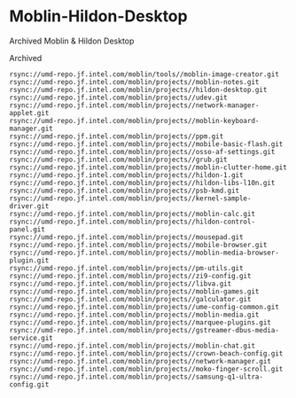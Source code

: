 # Moblin-Hildon-Desktop
Archived Moblin &amp; Hildon Desktop

Archived

	rsync://umd-repo.jf.intel.com/moblin/tools//moblin-image-creator.git
	rsync://umd-repo.jf.intel.com/moblin/projects//moblin-notes.git
	rsync://umd-repo.jf.intel.com/moblin/projects//hildon-desktop.git
	rsync://umd-repo.jf.intel.com/moblin/projects//udev.git
	rsync://umd-repo.jf.intel.com/moblin/projects//network-manager-applet.git
	rsync://umd-repo.jf.intel.com/moblin/projects//moblin-keyboard-manager.git
	rsync://umd-repo.jf.intel.com/moblin/projects//ppm.git
	rsync://umd-repo.jf.intel.com/moblin/projects//mobile-basic-flash.git
	rsync://umd-repo.jf.intel.com/moblin/projects//osso-af-settings.git
	rsync://umd-repo.jf.intel.com/moblin/projects//grub.git
	rsync://umd-repo.jf.intel.com/moblin/projects//moblin-clutter-home.git
	rsync://umd-repo.jf.intel.com/moblin/projects//hildon-1.git
	rsync://umd-repo.jf.intel.com/moblin/projects//hildon-libs-l10n.git
	rsync://umd-repo.jf.intel.com/moblin/projects//psb-kmd.git
	rsync://umd-repo.jf.intel.com/moblin/projects//kernel-sample-driver.git
	rsync://umd-repo.jf.intel.com/moblin/projects//moblin-calc.git
	rsync://umd-repo.jf.intel.com/moblin/projects//hildon-control-panel.git
	rsync://umd-repo.jf.intel.com/moblin/projects//mousepad.git
	rsync://umd-repo.jf.intel.com/moblin/projects//mobile-browser.git
	rsync://umd-repo.jf.intel.com/moblin/projects//moblin-media-browser-plugin.git
	rsync://umd-repo.jf.intel.com/moblin/projects//pm-utils.git
	rsync://umd-repo.jf.intel.com/moblin/projects//zi9-config.git
	rsync://umd-repo.jf.intel.com/moblin/projects//libva.git
	rsync://umd-repo.jf.intel.com/moblin/projects//moblin-games.git
	rsync://umd-repo.jf.intel.com/moblin/projects//galculator.git
	rsync://umd-repo.jf.intel.com/moblin/projects//ume-config-common.git
	rsync://umd-repo.jf.intel.com/moblin/projects//moblin-media.git
	rsync://umd-repo.jf.intel.com/moblin/projects//marquee-plugins.git
	rsync://umd-repo.jf.intel.com/moblin/projects//gstreamer-dbus-media-service.git
	rsync://umd-repo.jf.intel.com/moblin/projects//moblin-chat.git
	rsync://umd-repo.jf.intel.com/moblin/projects//crown-beach-config.git
	rsync://umd-repo.jf.intel.com/moblin/projects//network-manager.git
	rsync://umd-repo.jf.intel.com/moblin/projects//moko-finger-scroll.git
	rsync://umd-repo.jf.intel.com/moblin/projects//samsung-q1-ultra-config.git
